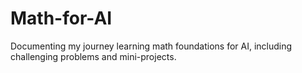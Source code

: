 # Math-for-AI
Documenting my journey learning math foundations for AI, including challenging problems and mini-projects.
